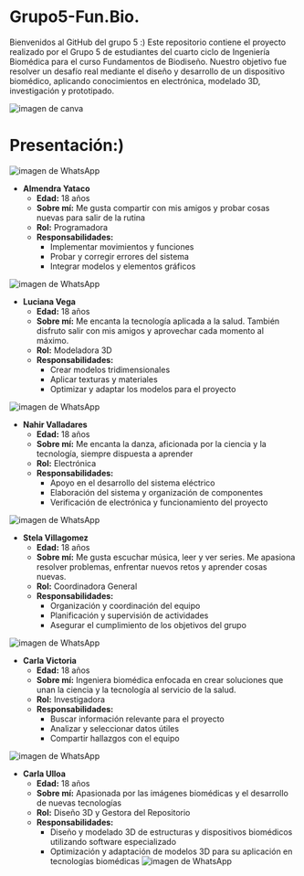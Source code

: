 # Grupo5-Fun.Bio.
Bienvenidos al GitHub del grupo 5 :) Este repositorio contiene el proyecto realizado por el Grupo 5 de estudiantes del cuarto ciclo de Ingeniería Biomédica para el curso Fundamentos de Biodiseño.
Nuestro objetivo fue resolver un desafío real mediante el diseño y desarrollo de un dispositivo biomédico, aplicando conocimientos en electrónica, modelado 3D, investigación y prototipado.

![imagen de canva](Imagenes/imagenes_presentacion/foto_canva.jpg)
# Presentación:)

![imagen de WhatsApp](Imagenes/imagenes_presentacion/almendra.jpg)
- **Almendra Yataco**
  - **Edad:** 18 años
  - **Sobre mí:** Me gusta compartir con mis amigos y probar cosas nuevas para salir de la rutina 
  - **Rol:** Programadora
  - **Responsabilidades:**
    - Implementar movimientos y funciones
    - Probar y corregir errores del sistema
    - Integrar modelos y elementos gráficos
      
![imagen de WhatsApp](Imagenes/imagenes_presentacion/luciana.jpg)
- **Luciana Vega**
  - **Edad:** 18 años
  - **Sobre mí:** Me encanta la tecnología aplicada a la salud. También disfruto salir con mis amigos y aprovechar cada momento al máximo.
  - **Rol:** Modeladora 3D
  - **Responsabilidades:**
    - Crear modelos tridimensionales
    - Aplicar texturas y materiales
    - Optimizar y adaptar los modelos para el proyecto
      
![imagen de WhatsApp](Imagenes/imagenes_presentacion/nahir.jpg)
- **Nahir Valladares**
  - **Edad:** 18 años
  - **Sobre mí:** Me encanta la danza, aficionada por la ciencia y la tecnología, siempre dispuesta a aprender
  - **Rol:** Electrónica
  - **Responsabilidades:**
    - Apoyo en el desarrollo del sistema eléctrico
    - Elaboración del sistema y organización de componentes 
    - Verificación de electrónica y funcionamiento del proyecto
      
![imagen de WhatsApp](Imagenes/imagenes_presentacion/stela.jpg)
- **Stela Villagomez**
  - **Edad:** 18 años
  - **Sobre mí:** Me gusta escuchar música, leer y ver series. Me apasiona resolver problemas, enfrentar nuevos retos y aprender cosas nuevas.
  - **Rol:** Coordinadora General
  - **Responsabilidades:**
    - Organización y coordinación del equipo
    - Planificación y supervisión de actividades
    - Asegurar el cumplimiento de los objetivos del grupo
      
![imagen de WhatsApp](Imagenes/imagenes_presentacion/carla.jpg)
- **Carla Victoria**
  - **Edad:** 18 años
  - **Sobre mí:** Ingeniera biomédica enfocada en crear soluciones que unan la ciencia y la tecnología al servicio de la salud.
  - **Rol:** Investigadora
  - **Responsabilidades:**
    - Buscar información relevante para el proyecto
    - Analizar y seleccionar datos útiles
    - Compartir hallazgos con el equipo
      
![imagen de WhatsApp](Imagenes/imagenes_presentacion/ulloa.jpg)
- **Carla Ulloa**
  - **Edad:** 18 años
  - **Sobre mí:** Apasionada por las imágenes biomédicas y el desarrollo de nuevas tecnologías
  - **Rol:** Diseño 3D y Gestora del Repositorio
  - **Responsabilidades:**
    - Diseño y modelado 3D de estructuras y dispositivos biomédicos utilizando software especializado
    - Optimización y adaptación de modelos 3D para su aplicación en tecnologías biomédicas
![imagen de WhatsApp](Imagenes/imagenes_presentacion/foto_grupal2.jpg)
